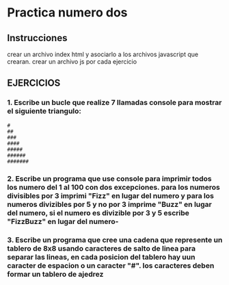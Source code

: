 # Practica numero dos
## Instrucciones
crear un archivo index html y asociarlo a los archivos javascript que crearan.
crear un archivo js por cada ejercicio
## EJERCICIOS
### 1. Escribe un bucle que realize 7 llamadas console para mostrar el siguiente triangulo:
```
#
##
###
####
#####
######
#######
```
### 2. Escribe un programa que use console para imprimir todos los numero del 1 al 100 con dos excepciones. para los numeros divisibles por 3 imprimi "Fizz" en lugar del numero y para los numeros divizibles por 5 y no por 3 imprime "Buzz" en lugar del numero, si el numero es divizible por 3 y 5 escribe "FizzBuzz" en lugar del numero-
### 3. Escribe un programa que cree una cadena que represente un tablero de 8x8 usando caracteres de salto de linea para separar las lineas, en cada posicion del tablero hay uun caracter de espacion o un caracter "#". los caracteres deben formar un tablero de ajedrez 


